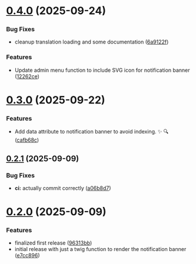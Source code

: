 # [0.4.0](https://github.com/JCO-Digital/jcore-huomio/compare/v0.3.0...v0.4.0) (2025-09-24)


### Bug Fixes

* cleanup translation loading and some documentation ([6a9122f](https://github.com/JCO-Digital/jcore-huomio/commit/6a9122f5097112d32649737a802edcb4c4081b24))


### Features

* Update admin menu function to include SVG icon for notification banner ([12262ce](https://github.com/JCO-Digital/jcore-huomio/commit/12262cecd08bf8e9baef46210eec301fb69a8fd3))



# [0.3.0](https://github.com/JCO-Digital/jcore-huomio/compare/v0.2.1...v0.3.0) (2025-09-22)


### Features

* Add data attribute to notification banner to avoid indexing. ✨ 🔍 ([cafb68c](https://github.com/JCO-Digital/jcore-huomio/commit/cafb68cf41cf632f6bb2e53126238e9bbbbdf976))



## [0.2.1](https://github.com/JCO-Digital/jcore-huomio/compare/v0.2.0...v0.2.1) (2025-09-09)


### Bug Fixes

* **ci:** actually commit correctly ([a06b8d7](https://github.com/JCO-Digital/jcore-huomio/commit/a06b8d72069f833f0ee729d969bcbb3209b7a948))



# [0.2.0](https://github.com/JCO-Digital/jcore-huomio/compare/e7cc896656ba54983d6dd0dbfdf908744ddd1174...v0.2.0) (2025-09-09)


### Features

* finalized first release ([96313bb](https://github.com/JCO-Digital/jcore-huomio/commit/96313bb0b420de1e01c5efc0dee064f80026731a))
* initial release with just a twig function to render the notification banner ([e7cc896](https://github.com/JCO-Digital/jcore-huomio/commit/e7cc896656ba54983d6dd0dbfdf908744ddd1174))



